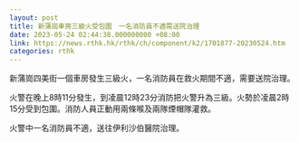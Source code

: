 ```yaml
---
layout: post
title: 新蒲崗車房三級火受包圍　一名消防員不適需送院治理
date: 2023-05-24 02:44:38.000000000 +08:00
link: https://news.rthk.hk/rthk/ch/component/k2/1701877-20230524.htm
categories: rthk
---
```


新蒲崗四美街一個車房發生三級火，一名消防員在救火期間不適，需要送院治理。

火警在晚上8時11分發生，到凌晨12時23分消防把火警升為三級。火勢於凌晨2時15分受到包圍。消防人員正動用兩條喉及兩隊煙帽隊灌救。

火警中一名消防員不適，送往伊利沙伯醫院治理。
